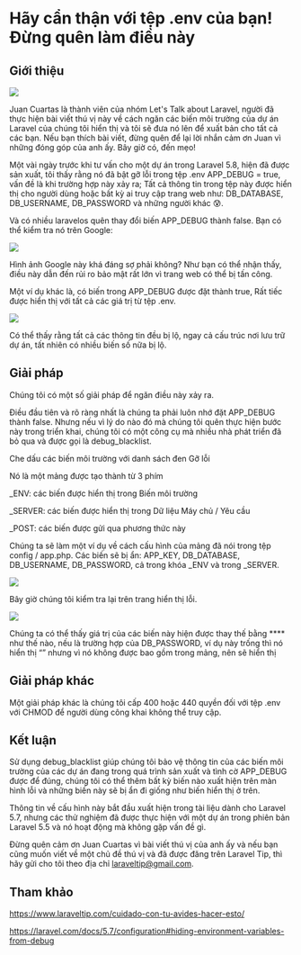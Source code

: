 # Hãy cẩn thận với tệp .env của bạn! Đừng quên làm điều này


## Giới thiệu
![](https://i0.wp.com/www.laraveltip.com/wp-content/uploads/2020/04/%C2%A1Cuidado-con-tu-archivo-.env-No-olvides-hacer-esto.png?w=1280&ssl=1)

Juan Cuartas là thành viên của nhóm Let's Talk about Laravel, người đã thực hiện bài viết thú vị này về cách ngăn các biến môi trường của dự án Laravel của chúng tôi hiển thị và tôi sẽ đưa nó lên để xuất bản cho tất cả các bạn. Nếu bạn thích bài viết, đừng quên để lại lời nhắn cảm ơn Juan vì những đóng góp của anh ấy. Bây giờ có, đến mẹo!

Một vài ngày trước khi tư vấn cho một dự án trong Laravel 5.8, hiện đã được sản xuất, tôi thấy rằng nó đã bật gỡ lỗi trong tệp .env APP_DEBUG = true, vấn đề là khi trường hợp này xảy ra; Tất cả thông tin trong tệp này được hiển thị cho người dùng hoặc bất kỳ ai truy cập trang web như: DB_DATABASE, DB_USERNAME, DB_PASSWORD và những người khác 😰.

Và có nhiều laravelos quên thay đổi biến APP_DEBUG thành false. Bạn có thể kiểm tra nó trên Google:

![](https://i1.wp.com/www.laraveltip.com/wp-content/uploads/2020/04/Captura-de-Pantalla-2020-04-16-a-las-12.17.55.png?resize=1024%2C603&ssl=1)

Hình ảnh Google này khá đáng sợ phải không? Như bạn có thể nhận thấy, điều này dẫn đến rủi ro bảo mật rất lớn vì trang web có thể bị tấn công.

Một ví dụ khác là, có biến trong APP_DEBUG được đặt thành true, Rất tiếc được hiển thị với tất cả các giá trị từ tệp .env.

![](https://i0.wp.com/www.laraveltip.com/wp-content/uploads/2020/04/Captura-de-Pantalla-2020-04-16-a-las-12.21.46.png?resize=880%2C394&ssl=1)

Có thể thấy rằng tất cả các thông tin đều bị lộ, ngay cả cấu trúc nơi lưu trữ dự án, tất nhiên có nhiều biến số nữa bị lộ.

## Giải pháp

Chúng tôi có một số giải pháp để ngăn điều này xảy ra.

Điều đầu tiên và rõ ràng nhất là chúng ta phải luôn nhớ đặt APP_DEBUG thành false.
Nhưng nếu vì lý do nào đó mà chúng tôi quên thực hiện bước này trong triển khai, chúng tôi có một công cụ mà nhiều nhà phát triển đã bỏ qua và được gọi là debug_blacklist.

Che dấu các biến môi trường với danh sách đen Gỡ lỗi

Nó là một mảng được tạo thành từ 3 phím

_ENV: các biến được hiển thị trong Biến môi trường

_SERVER: các biến được hiển thị trong Dữ liệu Máy chủ / Yêu cầu

_POST: các biến được gửi qua phương thức này

Chúng ta sẽ làm một ví dụ về cách cấu hình của mảng đã nói trong tệp config / app.php. Các biến sẽ bị ẩn: APP_KEY, DB_DATABASE, DB_USERNAME, DB_PASSWORD, cả trong khóa _ENV và trong _SERVER.

![](https://i1.wp.com/www.laraveltip.com/wp-content/uploads/2020/04/Captura-de-Pantalla-2020-04-16-a-las-13.00.06.png?resize=638%2C1024&ssl=1)

Bây giờ chúng tôi kiểm tra lại trên trang hiển thị lỗi.

![](https://i2.wp.com/www.laraveltip.com/wp-content/uploads/2020/04/Captura-de-Pantalla-2020-04-16-a-las-13.04.26.png?resize=1024%2C493&ssl=1)

Chúng ta có thể thấy giá trị của các biến này hiện được thay thế bằng **** như thế nào, nếu là trường hợp của DB_PASSWORD, ví dụ này trống thì nó hiển thị “” nhưng vì nó không được bao gồm trong mảng, nên sẽ hiển thị

## Giải pháp khác

Một giải pháp khác là chúng tôi cấp 400 hoặc 440 quyền đối với tệp .env với CHMOD để người dùng công khai không thể truy cập.

## Kết luận

Sử dụng debug_blacklist giúp chúng tôi bảo vệ thông tin của các biến môi trường của các dự án đang trong quá trình sản xuất và tình cờ APP_DEBUG được để đúng, chúng tôi có thể thêm bất kỳ biến nào xuất hiện trên màn hình lỗi và những biến này sẽ bị ẩn đi giống như biến hiển thị ở trên.

Thông tin về cấu hình này bắt đầu xuất hiện trong tài liệu dành cho Laravel 5.7, nhưng các thử nghiệm đã được thực hiện với một dự án trong phiên bản Laravel 5.5 và nó hoạt động mà không gặp vấn đề gì.

Đừng quên cảm ơn Juan Cuartas vì bài viết thú vị của anh ấy và nếu bạn cũng muốn viết về một chủ đề thú vị và đã được đăng trên Laravel Tip, thì hãy gửi cho tôi theo địa chỉ laraveltip@gmail.com.

## Tham khảo
https://www.laraveltip.com/cuidado-con-tu-avides-hacer-esto/

https://laravel.com/docs/5.7/configuration#hiding-environment-variables-from-debug
